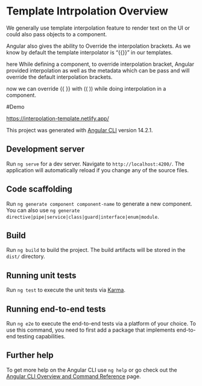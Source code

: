 # Template Intrpolation Overview

We generally use template interpolation feature to render text on the UI or could also pass objects to a component.

Angular also gives the ability to Override the interpolation brackets. As we know by default the template interpolator is “{{}}” in our templates.

here While defining a component, to override interpolation bracket, Angular provided interpolation as well as the metadata which can be pass and will override the default interpolation brackets.

now we can override {{ }} with (( )) while doing interpolation in a component.

#Demo

https://interpolation-template.netlify.app/

This project was generated with [Angular CLI](https://github.com/angular/angular-cli) version 14.2.1.

## Development server

Run `ng serve` for a dev server. Navigate to `http://localhost:4200/`. The application will automatically reload if you change any of the source files.

## Code scaffolding

Run `ng generate component component-name` to generate a new component. You can also use `ng generate directive|pipe|service|class|guard|interface|enum|module`.

## Build

Run `ng build` to build the project. The build artifacts will be stored in the `dist/` directory.

## Running unit tests

Run `ng test` to execute the unit tests via [Karma](https://karma-runner.github.io).

## Running end-to-end tests

Run `ng e2e` to execute the end-to-end tests via a platform of your choice. To use this command, you need to first add a package that implements end-to-end testing capabilities.

## Further help

To get more help on the Angular CLI use `ng help` or go check out the [Angular CLI Overview and Command Reference](https://angular.io/cli) page.
